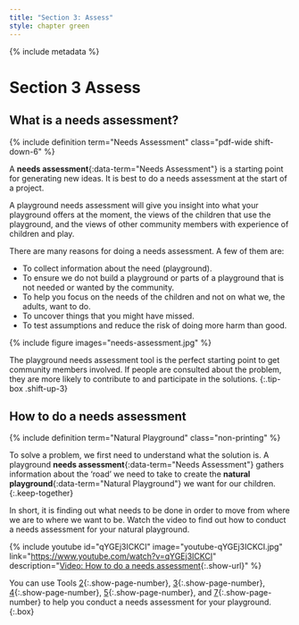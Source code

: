 ```yaml
---
title: "Section 3: Assess"
style: chapter green
---
```


{% include metadata %}

# **Section 3** Assess

## What is a needs assessment?

{% include definition term="Needs Assessment" class="pdf-wide shift-down-6" %}

A **needs assessment**{:data-term="Needs Assessment"} is a starting point for generating new ideas. It is best to do a needs assessment at the start of a project.

A playground needs assessment will give you insight into what your playground offers at the moment, the views of the children that use the playground, and the views of other community members with experience of children and play.

There are many reasons for doing a needs assessment. A few of them are:

*   To collect information about the need (playground).
*   To ensure we do not build a playground or parts of a playground that is not needed or wanted by the community.
*   To help you focus on the needs of the children and not on what we, the adults, want to do.
*   To uncover things that you might have missed.
*   To test assumptions and reduce the risk of doing more harm than good.

{% include figure
   images="needs-assessment.jpg"
%}

The playground needs assessment tool is the perfect starting point to get community members involved. If people are consulted about the problem, they are more likely to contribute to and participate in the solutions.
{:.tip-box .shift-up-3}

## How to do a needs assessment

{% include definition term="Natural Playground" class="non-printing" %}

To solve a problem, we first need to understand what the solution is. A playground **needs assessment**{:data-term="Needs Assessment"} gathers information about the ‘road’ we need to take to create the **natural playground**{:data-term="Natural Playground"} we want for our children.
{:.keep-together}

In short, it is finding out what needs to be done in order to move from where we are to where we want to be. Watch the video to find out how to conduct a needs assessment for your natural playground.

{% include youtube
    id="qYGEj3ICKCI"
    image="youtube-qYGEj3ICKCI.jpg"
    link="https://www.youtube.com/watch?v=qYGEj3ICKCI"
    description="[Video: How to do a needs assessment](https://www.youtube.com/watch?v=qYGEj3ICKCI){:.show-url}"
%}

You can use Tools [2](06-02.html){:.show-page-number}, [3](06-03.html){:.show-page-number}, [4](06-04.html){:.show-page-number}, [5](06-05.html){:.show-page-number}, and [7](06-07.html){:.show-page-number} to help you conduct a needs assessment for your playground.
{:.box}
